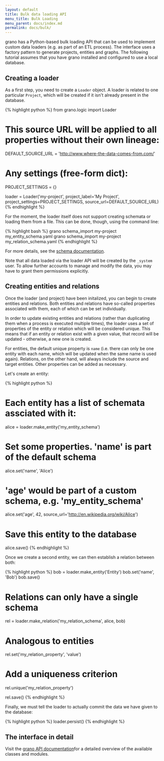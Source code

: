 ```yaml
---
layout: default
title: Bulk data loading API
menu_title: Bulk Loading
menu_parent: docs/index.md
permalink: docs/bulk/
---
```


grano has a Python-based bulk loading API that can be used to implement custom data loaders (e.g. as part of an ETL process). The interface uses a factory pattern to generate projects, entities and graphs. The following tutorial assumes that you have grano installed and configured to use a local database.


## Creating a loader

As a first step, you need to create a ``Loader`` object. A loader is related to one particular ``Project``, which will be created if it isn't already present in the database.

{% highlight python %}
from grano.logic import Loader

# This source URL will be applied to all properties without their own lineage:
DEFAULT_SOURCE_URL = 'http://www.where-the-data-comes-from.com/'

# Any settings (free-form dict):
PROJECT_SETTINGS = {} 

loader = Loader('my-project', project_label='My Project',
    project_settings=PROJECT_SETTINGS, source_url=DEFAULT_SOURCE_URL)
{% endhighlight %}

For the moment, the loader itself does not support creating schemata or loading them from a file. This can be done, though, using the command line:

{% highlight bash %}
grano schema_import my-project my_entity_schema.yaml
grano schema_import my-project my_relation_schema.yaml
{% endhighlight %}

For more details, see the [schema documentation](/docs/schema).

Note that all data loaded via the loader API will be created by the ``_system`` user. To allow further accounts to manage and modify the data, you may have to grant them permissions explicitly.


## Creating entities and relations

Once the loader (and project) have been initalized, you can begin to create entities and relations. Both entities and relations have so-called properties associated with them, each of which can be set individually. 

In order to update existing entities and relations (rather than duplicating them when a process is executed multiple times), the loader uses a set of properties of the entity or relation which will be considered unique. This means that if an entity or relation exist with a given value, that record will be updated - otherwise, a new one is created.

For entities, the default unique property is ``name`` (i.e. there can only be one entity with each name, which will be updated when the same name is used again). Relations, on the other hand, will always include the source and target entities. Other properties can be added as necessary. 

Let's create an entity:

{% highlight python %}
# Each entity has a list of schemata assciated with it:
alice = loader.make_entity('my_entity_schema')

# Set some properties. 'name' is part of the default schema
alice.set('name', 'Alice')

# 'age' would be part of a custom schema, e.g. 'my_entity_schema'
alice.set('age', 42, source_url='http://en.wikipedia.org/wiki/Alice')

# Save this entity to the database
alice.save()
{% endhighlight %}

Once we create a second entity, we can then establish a relation between both:

{% highlight python %}
bob = loader.make_entity('Entity')
bob.set('name', 'Bob')
bob.save()

# Relations can only have a single schema
rel = loader.make_relation('my_relation_schema', alice, bob)

# Analogous to entities
rel.set('my_relation_property', 'value')

# Add a uniqueness criterion
rel.unique('my_relation_property')

rel.save()
{% endhighlight %}

Finally, we must tell the loader to actually commit the data we have given to the database:

{% highlight python %}
loader.persist()
{% endhighlight %}


## The interface in detail

Visit the [grano API documentation](http://grano.readthedocs.org/bulk_api.html)for a detailed overview of the available classes and modules.

